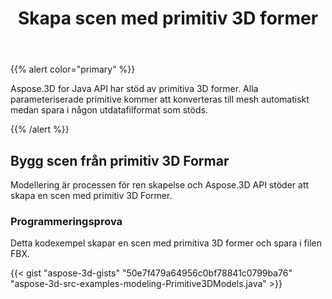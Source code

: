 ﻿---
title: Skapa scen med primitiv 3D former
type: docs
weight: 20
url: /sv/java/create-scene-with-primitive-3d-shapes/
description: Aspose.3D for Java API har stöd av primitiva 3D former. Alla parameteriserade primitive kommer att konverteras till mesh automatiskt medan spara i någon utdatafilformat som stöds.
---
{{% alert color="primary" %}} 

Aspose.3D for Java API har stöd av primitiva 3D former. Alla parameteriserade primitive kommer att konverteras till mesh automatiskt medan spara i någon utdatafilformat som stöds.

{{% /alert %}} 
## **Bygg scen från primitiv 3D Formar**
Modellering är processen för ren skapelse och Aspose.3D API stöder att skapa en scen med primitiv 3D Former.
### **Programmeringsprova**
Detta kodexempel skapar en scen med primitiva 3D former och spara i filen FBX.

{{< gist "aspose-3d-gists" "50e7f479a64956c0bf78841c0799ba76" "aspose-3d-src-examples-modeling-Primitive3DModels.java" >}}
